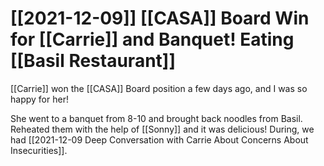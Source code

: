 # [[2021-12-09]] [[CASA]] Board Win for [[Carrie]] and Banquet! Eating [[Basil Restaurant]]

[[Carrie]] won the [[CASA]] Board position a few days ago, and I was so happy for her!

She went to a banquet from 8-10 and brought back noodles from Basil. Reheated them with the help of [[Sonny]] and it was delicious! During, we had [[2021-12-09 Deep Conversation with Carrie About Concerns About Insecurities]].
